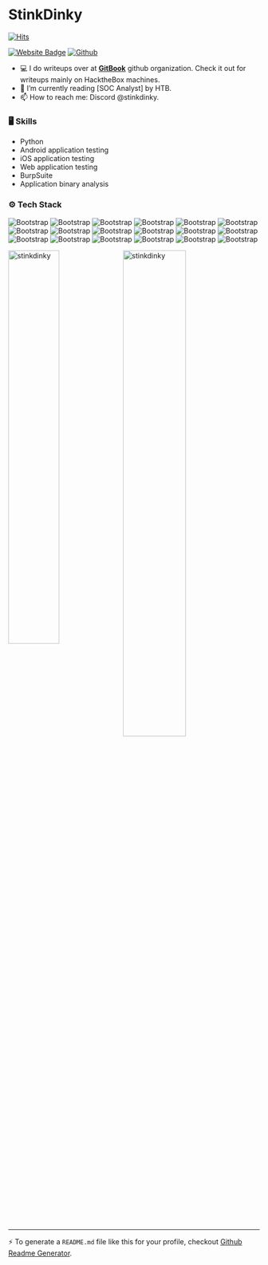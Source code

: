 # StinkDinky

[![Hits](https://hits.seeyoufarm.com/api/count/incr/badge.svg?url=https%3A%2F%2Fgithub.com%2Fstinkdinky%2Fstinkdinky&count_bg=%2379C83D&title_bg=%23555555&icon=&icon_color=%23E7E7E7&title=Profile+Views&edge_flat=false)](https://hits.seeyoufarm.com)




[![Website Badge](https://img.shields.io/badge/-Website-c14438?style=flat&logo=Google-Chrome&logoColor=white&link=https://stinkydinky.gitbook.io/stinkydinkys-writeups)](https://stinkydinky.gitbook.io/stinkydinkys-writeups)
[![Github](https://img.shields.io/github/followers/stinkdinky?label=Follow&style=social)](https://github.com/stinkdinky)

- 💻 I do writeups over at [**GitBook**](https://stinkydinky.gitbook.io/stinkydinkys-writeups) github organization. Check it out for writeups mainly on HacktheBox machines. 
- 🤔 I’m currently reading [SOC Analyst] by HTB.
- 📫 How to reach me: Discord @stinkdinky.


### 🖥 Skills

- Python
- Android application testing
- iOS application testing 
- Web application testing
- BurpSuite
- Application binary analysis 
### ⚙️ Tech Stack

![Bootstrap](https://img.shields.io/badge/-Python-05122A?style=flat-square&logo=Python&color=353535) ![Bootstrap](https://img.shields.io/badge/-Docker-05122A?style=flat-square&logo=Docker&color=353535) ![Bootstrap](https://img.shields.io/badge/-TensorFlow-05122A?style=flat-square&logo=TensorFlow&color=353535) ![Bootstrap](https://img.shields.io/badge/-MongoDB-05122A?style=flat-square&logo=MongoDB&color=353535) ![Bootstrap](https://img.shields.io/badge/-MySQL-05122A?style=flat-square&logo=MySQL&color=353535) ![Bootstrap](https://img.shields.io/badge/-PostgreSQL-05122A?style=flat-square&logo=PostgreSQL&color=353535) ![Bootstrap](https://img.shields.io/badge/-Pandas-05122A?style=flat-square&logo=Pandas&color=353535) ![Bootstrap](https://img.shields.io/badge/-Numpy-05122A?style=flat-square&logo=Numpy&color=353535) ![Bootstrap](https://img.shields.io/badge/-Matplotlib-05122A?style=flat-square&logo=Matplotlib&color=353535) ![Bootstrap](https://img.shields.io/badge/-Visual%20Studio%20Code-05122A?style=flat-square&logo=Visual-Studio-Code&color=353535) ![Bootstrap](https://img.shields.io/badge/-Metasploit%20-05122A?style=flat-square&logo=Metasploit&color=353535) ![Bootstrap](https://img.shields.io/badge/-Frida-05122A?style=flat-square&logo=Frida&color=353535) ![Bootstrap](https://img.shields.io/badge/-Linux%20-05122A?style=flat-square&logo=Linux&color=353535) ![Bootstrap](https://img.shields.io/badge/-BurpSuite-05122A?style=flat-square&logo=BurpSuite&color=353535) ![Bootstrap](https://img.shields.io/badge/-Hashcat-05122A?style=flat-square&logo=Hashcat&color=353535) ![Bootstrap](https://img.shields.io/badge/-NMap-05122A?style=flat-square&logo=NMap&color=353535) ![Bootstrap](https://img.shields.io/badge/-Hydra-05122A?style=flat-square&logo=Hydra&color=353535) ![Bootstrap](https://img.shields.io/badge/-Ffuf-05122A?style=flat-square&logo=Ffuf&color=353535)

<div>
  <img width="45%" align="left" src="https://github-readme-stats.vercel.app/api/top-langs?username=stinkdinky&show_icons=true&locale=en&layout=compact" alt="stinkdinky" />
  <img width="50%"  src="https://github-readme-streak-stats.herokuapp.com/?user=stinkdinky&" alt="stinkdinky" />
</div>


---
:zap: To generate a `README.md` file like this for your profile, checkout [Github Readme Generator](https://hejazizo-github-profile-readme-srcstreamlit-app-i6skm7.streamlit.app/).
